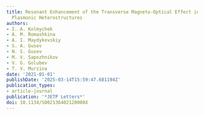 ```yaml
---
title: Resonant Enhancement of the Transverse Magneto-Optical Effect in Opal/Cobalt/Silver
  Plasmonic Heterostructures
authors:
- I. A. Kolmychek
- A. M. Romashkina
- A. I. Maydykovskiy
- S. A. Gusev
- N. S. Gusev
- M. V. Sapozhnikov
- V. G. Golubev
- T. V. Murzina
date: '2021-01-01'
publishDate: '2025-03-14T15:59:47.681194Z'
publication_types:
- article-journal
publication: '*JETP Letters*'
doi: 10.1134/S002136402120008X
---
```

